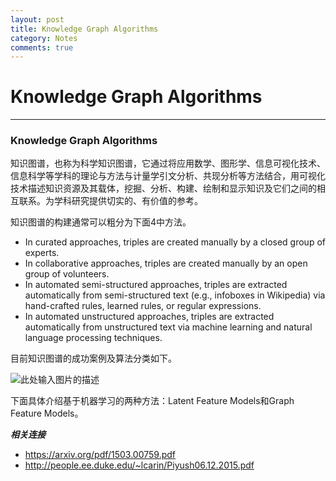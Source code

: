 ```yaml
---
layout: post
title: Knowledge Graph Algorithms
category: Notes
comments: true
---
```


# Knowledge Graph Algorithms

------

### Knowledge Graph Algorithms

知识图谱，也称为科学知识图谱，它通过将应用数学、图形学、信息可视化技术、信息科学等学科的理论与方法与计量学引文分析、共现分析等方法结合，用可视化技术描述知识资源及其载体，挖掘、分析、构建、绘制和显示知识及它们之间的相互联系。为学科研究提供切实的、有价值的参考。

知识图谱的构建通常可以粗分为下面4中方法。

 - In curated approaches, triples are created manually by a closed group of experts.
 - In collaborative approaches, triples are created manually by an open group of volunteers.
 - In automated semi-structured approaches, triples are extracted automatically from semi-structured text (e.g., infoboxes in Wikipedia) via hand-crafted rules, learned rules, or regular expressions.
 - In automated unstructured approaches, triples are extracted automatically from unstructured text via machine learning and natural language processing techniques.

目前知识图谱的成功案例及算法分类如下。

![此处输入图片的描述][1]

下面具体介绍基于机器学习的两种方法：Latent Feature Models和Graph Feature Models。

***相关连接***

 - https://arxiv.org/pdf/1503.00759.pdf
 - http://people.ee.duke.edu/~lcarin/Piyush06.12.2015.pdf

  [1]: https://raw.githubusercontent.com/qiangsiwei/blog/gh-pages/_figures/2016-06-08-knowledge_graph_algorithms/2016-06-08-knowledge_graph_algorithms_1.png
